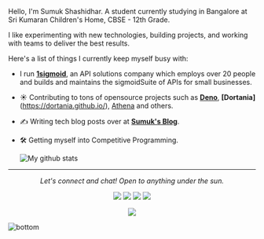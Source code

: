 
Hello, I'm Sumuk Shashidhar. A student currently studying in Bangalore at Sri Kumaran Children's Home, CBSE - 12th Grade. 

I like experimenting with new technologies, building projects, and working with teams to deliver the best results. 

Here's a list of things I currently keep myself busy with:

- I run **[1sigmoid](https://1sigmoid.ml)**, an API solutions company which employs over 20 people and builds and maintains the sigmoidSuite of APIs for small businesses. 
- ☀️ Contributing to tons of opensource projects such as **[Deno](https://deno.land)**, **[Dortania]**(https://dortania.github.io/), [Athena](https://1athena.ml) and others. 
- ✍️ Writing tech blog posts over at **[Sumuk's Blog](https://blog.sumukshashidhar.com)**.
- 🛠 Getting myself into Competitive Programming.

  ![My github stats](https://github-readme-stats.vercel.app/api?username=sumukshashidhar&show_icons=true)

<hr>
<p align="center">
  <i>Let's connect and chat! Open to anything under the sun.</i>

  <p align="center">
    <a href="https://twitter.com/sumukshashidhar" alt="Twitter"><img src="https://raw.githubusercontent.com/sumukshashidhar/sumukshashidhar/master/readme/twitter-fill.svg"></a>
    <a href="https://www.linkedin.com/in/sumuks/" alt="Linkedin"><img src="https://raw.githubusercontent.com/sumukshashidhar/sumukshashidhar/master/readme/linkedin-fill.svg"></a>
    <a href="mailto:sumuk@sumukshashidhar.com" alt="Contact me"><img src="https://raw.githubusercontent.com/sumukshashidhar/sumukshashidhar/master/readme/mail-fill.svg"></a>
    <a href="https://sumukshashidhar.com" alt="My site"><img src="https://raw.githubusercontent.com/sumukshashidhar/sumukshashidhar/master/readme/external-link-line.svg"></a>
  </p>

  <p align="center">
    <img align="center" src="https://visitor-badge.glitch.me/badge?page_id=sumukshashidhar.visitor-badge">
  </p>
</p>

<img src="https://raw.githubusercontent.com/sumukshashidhar/sumukshashidhar/master/readme/bottom.svg" alt="bottom">
